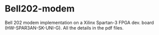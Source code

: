 # Bell202-modem
Bell 202 modem implementation on a Xilinx Spartan-3 FPGA dev. board (HW-SPAR3AN-SK-UNI-G). 
All the details in the pdf files.
